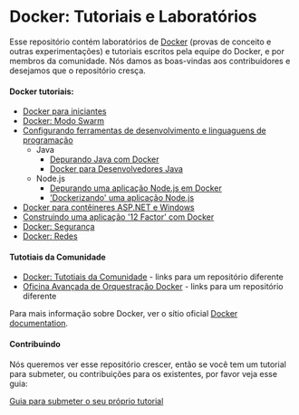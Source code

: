# Docker: Tutoriais e Laboratórios

Esse repositório contém laboratórios de [Docker](https://docker.com) (provas de conceito e outras experimentações) e tutoriais escritos pela equipe do Docker, e por membros da comunidade. Nós damos as boas-vindas aos contribuidores e desejamos que o repositório cresça.

#### Docker tutoriais:
* [Docker para iniciantes](beginner/readme.md)
* [Docker: Modo Swarm](swarm-mode/README.md)
* [Configurando ferramentas de desenvolvimento e linguaguens de programação](developer-tools/README.md)
  * Java
    * [Depurando Java com Docker](developer-tools/java-debugging)
    * [Docker para Desenvolvedores Java](developer-tools/java/)
  * Node.js
    * [Depurando uma aplicação Node.js em Docker](developer-tools/nodejs-debugging)
    * ['Dockerizando' uma aplicação Node.js](developer-tools/nodejs/porting/)
* [Docker para contêineres ASP.NET e Windows](windows/readme.md)
* [Construindo uma aplicação '12 Factor' com Docker](12factor/README.md)
* [Docker: Segurança](security/README.md)
* [Docker: Redes](networking/)


#### Tutotiais da Comunidade
* [Docker: Tutotiais da Comunidade](https://github.com/docker/community/tree/master/Docker-Meetup-Content) - links para um repositório diferente
* [Oficina Avançada de Orquestração Docker](https://github.com/docker/labs/tree/master/Docker-Orchestration) - links para um repositório diferente

Para mais informação sobre Docker, ver o sítio oficial [Docker documentation](https://docs.docker.com).

#### Contribuindo

Nós queremos ver esse repositório crescer, então se você tem um tutorial para submeter, ou contribuições para os existentes, por favor veja esse guia:

[Guia para submeter o seu próprio tutorial](contribute.md)
